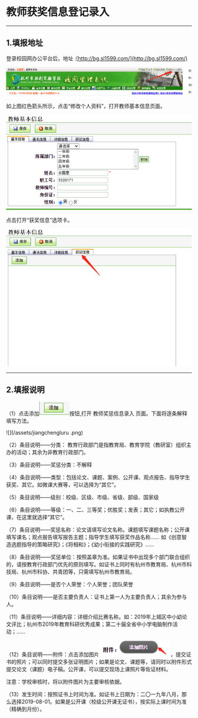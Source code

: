 # 教师获奖信息登记录入

---

## 1.填报地址

登录校园网办公平台后，地址  :[http://bg.sl1599.com/](http://bg.sl1599.com/)

![](/assets/jiangli-1.png)

如上图红色箭头所示，点击“修改个人资料”，打开教师基本信息页面。

![](/assets/jiangli-2.png)

点击打开“获奖信息”选项卡。

![](/assets/jiangli-3.png)

---

## 2.填报说明

（1）点击添加![](/assets/jiangli4.png)按钮,打开 教师奖惩信息录入   页面。下面将逐条解释填写方法。

![](/assets/jiangchengluru .png)

（2）条目说明——分类： 教育行政部门是指教育局、教育学院（教研室）组织主办的活动；其余为非教育行政部门。

（3）条目说明——奖惩分类：不解释

（4）条目说明——类型：包括论文、课题、案例、公开课、观点报告、指导学生获奖、其它。如微课大赛等，可以选择为“其它”。

（5）条目说明——级别：校级、区级、市级、省级、部级、国家级

（6）条目说明——等级：一、二、三等奖；优胜奖；发表；其它；如执教公开课，在这里就选择“其它”。

（7）条目说明——奖惩名称：论文请填写论文名称。课题填写课题名称；公开课填写课名；观点报告填写报告主题；指导学生填写获奖作品名称……   如《创意智造选题指导的策略研究》；《将相和》；《幼小衔接的实践研究》……

（8）条目说明——奖惩单位：按照盖章为准。如果证书中出现多个部门联合组织的，请按教育行政部门优先的原则填写。如证书上同时有杭州市教育局、杭州市科技局、杭州市科协、共青团等，只需填写杭州市教育局。

（9）条目说明——是否个人荣誉：个人荣誉；团队荣誉

（10）条目说明——是否主要负责人：证书上第一人为主要负责人；其余为参与人。

（11）条目说明——详细内容：详细介绍比赛名称。如：2019年上城区中小幼论文评比；杭州市2019年教育科研优秀成果；第二十届全省中小学电脑制作活动；……

（12）条目说明——附件：点击添加图片![](/assets/tianjiatupian-2.png)，提交证书的照片；可以同时提交多张证明图片；如果是论文、课题等，请同时以附件形式提交论文（课题）电子稿。公开课，可以提交现场上课照片等佐证材料。

注意：学校审核时，将以附件图片为主要审核依据。



（13）发生时间：按照证书上时间为准。如证书上日期为：二〇一九年八月，那么选择2019-08-01。如果是公开课（校级公开课无证书），按实际上课时间为准（精确到月份）。











